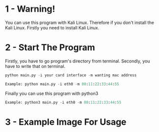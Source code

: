 # 1 - Warning!

You can use this program with Kali Linux. Therefore if you don't install the Kali Linux. Firstly you need to install Kali Linux.

# 2 - Start The Program
Firstly, you have to go program's directory from terminal. Secondly, you have to write that on terminal.
```python
python main.py -i your card interface -m wanting mac address

Example: python main.py -i eth0 -m 00:11:22:33:44:55
```
Finally you can use this program with python3
```python
Example: python3 main.py -i eth0 -m 00:11:22:33:44:55
```

# 3 - Example Image For Usage

